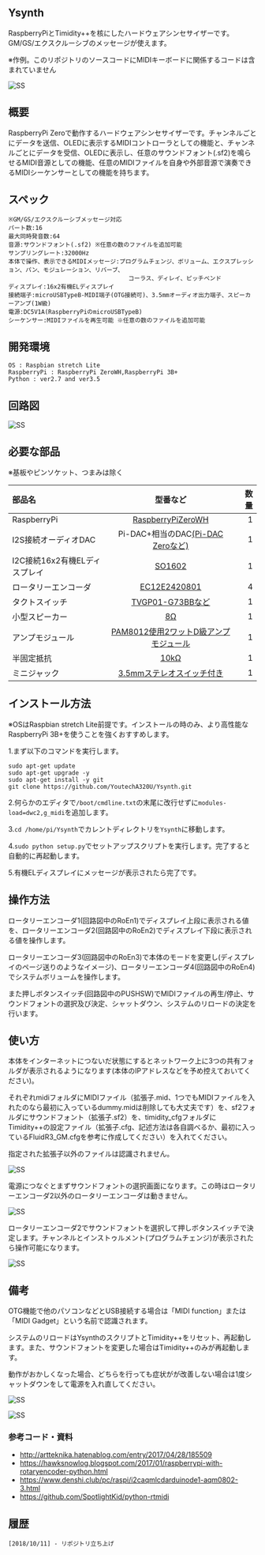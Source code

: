## Ysynth

RaspberryPiとTimidity++を核にしたハードウェアシンセサイザーです。GM/GS/エクスクルーシブのメッセージが使えます。

※作例。このリポジトリのソースコードにMIDIキーボードに関係するコードは含まれていません

![SS](https://github.com/YoutechA320U/Ysynth/blob/master/SS/ysynth_hard.jpg "作例")

## 概要
RaspberryPi Zeroで動作するハードウェアシンセサイザーです。チャンネルごとにデータを送信、OLEDに表示するMIDIコントローラとしての機能と、チャンネルごとにデータを受信、OLEDに表示し、任意のサウンドフォント(.sf2)を鳴らせるMIDI音源としての機能、任意のMIDIファイルを自身や外部音源で演奏できるMIDIシーケンサーとしての機能を持ちます。

## スペック
    ※GM/GS/エクスクルーシブメッセージ対応
    パート数:16
    最大同時発音数:64
    音源:サウンドフォント(.sf2) ※任意の数のファイルを追加可能
    サンプリングレート:32000Hz
    本体で操作、表示できるMIDIメッセージ:プログラムチェンジ、ボリューム、エクスプレッション、パン、モジュレーション、リバーブ、
                                      コーラス、ディレイ、ピッチベンド
    ディスプレイ:16x2有機ELディスプレイ
    接続端子:microUSBTypeB-MIDI端子(OTG接続可)、3.5mmオーディオ出力端子、スピーカーアンプ(1W級)
    電源:DC5V1A(RaspberryPiのmicroUSBTypeB)
    シーケンサー:MIDIファイルを再生可能 ※任意の数のファイルを追加可能

## 開発環境
    OS : Raspbian stretch Lite
    RaspberryPi : RaspberryPi ZeroWH,RaspberryPi 3B+
    Python : ver2.7 and ver3.5
    
## 回路図
![SS](https://github.com/YoutechA320U/Ysynth/blob/master/SS/Ysynth.png "回路図")

## 必要な部品
※基板やピンソケット、つまみは除く

|部品名|型番など|数量|
|:---|:--:|---:|
|RaspberryPi|[RaspberryPiZeroWH](http://akizukidenshi.com/catalog/g/gM-12961/)|1|
|I2S接続オーディオDAC|Pi-DAC+相当のDAC[(Pi-DAC Zeroなど)](http://akizukidenshi.com/catalog/g/gM-13306/)|1|
|I2C接続16x2有機ELディスプレイ|[SO1602](http://akizukidenshi.com/catalog/g/gP-08277/)|1|
|ロータリーエンコーダ|[EC12E2420801](http://akizukidenshi.com/catalog/g/gP-06357/)|4|
|タクトスイッチ|[TVGP01-G73BBなど](http://akizukidenshi.com/catalog/g/gP-09826/)|1|
|小型スピーカー |[8Ω](http://akizukidenshi.com/catalog/g/gP-12587/)|1|
|アンプモジュール|[PAM8012使用2ワットD級アンプモジュール](http://akizukidenshi.com/catalog/g/gK-08217/)|1|
|半固定抵抗|[10kΩ](http://akizukidenshi.com/catalog/g/gP-03277/)|1|
|ミニジャック|[3.5mmステレオスイッチ付き](http://akizukidenshi.com/catalog/g/gC-08958/)|1|
## インストール方法
※OSはRaspbian stretch Lite前提です。インストールの時のみ、より高性能なRaspberryPi 3B+を使うことを強くおすすめします。

1.まず以下のコマンドを実行します。

    sudo apt-get update
    sudo apt-get upgrade -y
    sudo apt-get install -y git
    git clone https://github.com/YoutechA320U/Ysynth.git

2.何らかのエディタで`/boot/cmdline.txt`の末尾に改行せずに`modules-load=dwc2,g_midi`を追加します。

3.`cd /home/pi/Ysynth`でカレントディレクトリを`Ysynth`に移動します。

4.`sudo python setup.py`でセットアップスクリプトを実行します。完了すると自動的に再起動します。

5.有機ELディスプレイにメッセージが表示されたら完了です。

## 操作方法
ロータリーエンコーダ1(回路図中のRoEn1)でディスプレイ上段に表示される値を、ロータリーエンコーダ2(回路図中のRoEn2)でディスプレイ下段に表示される値を操作します。

ロータリーエンコーダ3(回路図中のRoEn3)で本体のモードを変更し(ディスプレイのページ送りのようなイメージ)、ロータリーエンコーダ4(回路図中のRoEn4)でシステムボリュームを操作します。

また押しボタンスイッチ(回路図中のPUSHSW)でMIDIファイルの再生/停止、サウンドフォントの選択及び決定、シャットダウン、システムのリロードの決定を行います。

## 使い方
本体をインターネットにつないだ状態にするとネットワーク上に3つの共有フォルダが表示されるようになります(本体のIPアドレスなどを予め控えておいてください)。

それぞれmidiフォルダにMIDIファイル（拡張子.mid、1つでもMIDIファイルを入れたのなら最初に入っているdummy.midは削除しても大丈夫です）を、sf2フォルダにサウンドフォント（拡張子.sf2）を、timidity_cfgフォルダにTimidity++の設定ファイル（拡張子.cfg、記述方法は各自調べるか、最初に入っているFluidR3_GM.cfgを参考に作成してください）を入れてください。

指定された拡張子以外のファイルは認識されません。

![SS](https://github.com/YoutechA320U/Ysynth/blob/master/SS/netfolder.png "ネットワークフォルダの例")

電源につなぐとまずサウンドフォントの選択画面になります。この時はロータリーエンコーダ2以外のロータリーエンコーダは動きません。

![SS](https://github.com/YoutechA320U/Ysynth/blob/master/SS/oled1.jpg "OLED1")

ロータリーエンコーダ2でサウンドフォントを選択して押しボタンスイッチで決定します。チャンネルとインストゥルメント(プログラムチェンジ)が表示されたら操作可能になります。

![SS](https://github.com/YoutechA320U/Ysynth/blob/master/SS/oled2.jpg "OLED2")

## 備考
OTG機能で他のパソコンなどとUSB接続する場合は「MIDI function」または「MIDI Gadget」という名前で認識されます。

システムのリロードはYsynthのスクリプトとTimidity++をリセット、再起動します。また、サウンドフォントを変更した場合はTimidity++のみが再起動します。

動作がおかしくなった場合、どちらを行っても症状がが改善しない場合は1度シャットダウンをして電源を入れ直してください。

![SS](https://github.com/YoutechA320U/Ysynth/blob/master/SS/oled3.jpg "OLED3")

![SS](https://github.com/YoutechA320U/Ysynth/blob/master/SS/oled4.jpg "OLED4")

### 参考コード・資料
 * <http://artteknika.hatenablog.com/entry/2017/04/28/185509>  
 * <https://hawksnowlog.blogspot.com/2017/01/raspberrypi-with-rotaryencoder-python.html>
 * <https://www.denshi.club/pc/raspi/i2caqmlcdarduinode1-aqm0802-3.html>  
 * <https://github.com/SpotlightKid/python-rtmidi>  
## 履歴
    [2018/10/11] - リポジトリ立ち上げ
